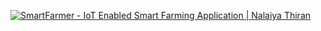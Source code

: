 [![SmartFarmer - IoT Enabled Smart Farming Application | Nalaiya Thiran](https://www.google.com/url?sa=i&url=https%3A%2F%2Fwww.arcweb.com%2Fblog%2Fiot-steps-smart-farming-precision-agriculture&psig=AOvVaw2eYxQfpH-dnKtt8wvPM4w2&ust=1668975242996000&source=images&cd=vfe&ved=0CBAQjRxqFwoTCOCG2caHu_sCFQAAAAAdAAAAABAN)](https://youtu.be/PwaX7NHsihM)
